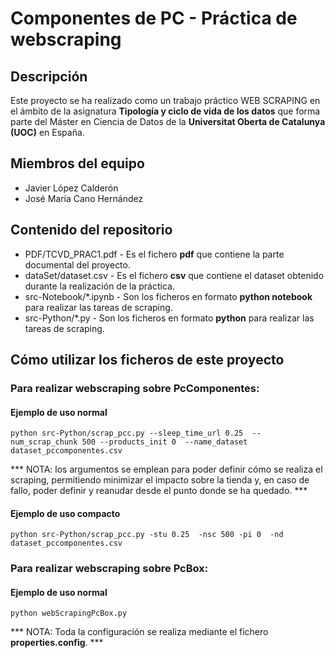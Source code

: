 # Componentes de PC - Práctica de webscraping

## Descripción
Este proyecto se ha realizado como un trabajo práctico WEB SCRAPING en el ámbito de la asignatura **Tipología y ciclo de vida de los datos** que forma parte del Máster en Ciencia de Datos de la **Universitat Oberta de Catalunya (UOC)** en España.

## Miembros del equipo

* Javier López Calderón
* José María Cano Hernández

## Contenido del repositorio

* PDF/TCVD_PRAC1.pdf - Es el fichero **pdf** que contiene la parte documental del proyecto.
* dataSet/dataset.csv - Es el fichero **csv** que contiene el dataset obtenido durante la realización de la práctica.
* src-Notebook/*.ipynb - Son los ficheros en formato **python notebook** para realizar las tareas de scraping.
* src-Python/*.py - Son los ficheros en formato **python** para realizar las tareas de scraping.

## Cómo utilizar los ficheros de este proyecto

### Para realizar webscraping sobre PcComponentes:
#### Ejemplo de uso normal
```
python src-Python/scrap_pcc.py --sleep_time_url 0.25  --num_scrap_chunk 500 --products_init 0  --name_dataset dataset_pccomponentes.csv
```
*** NOTA: los argumentos se emplean para poder definir cómo se realiza el scraping, permitiendo minimizar el impacto sobre la tienda y, en caso de fallo, poder definir y reanudar desde el punto donde se ha quedado. ***
#### Ejemplo de uso compacto
```
python src-Python/scrap_pcc.py -stu 0.25  -nsc 500 -pi 0  -nd dataset_pccomponentes.csv
```

### Para realizar webscraping sobre PcBox:
#### Ejemplo de uso normal
```
python webScrapingPcBox.py
```
*** NOTA: Toda la configuración se realiza mediante el fichero **properties.config**. ***
